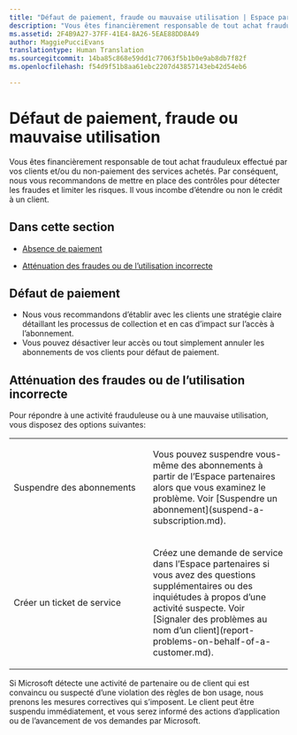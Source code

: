 ```yaml
---
title: "Défaut de paiement, fraude ou mauvaise utilisation | Espace partenaires"
description: "Vous êtes financièrement responsable de tout achat frauduleux effectué par vos clients et/ou du non-paiement des services achetés. Par conséquent, nous vous recommandons de mettre en place des contrôles pour détecter les fraudes et limiter les risques."
ms.assetid: 2F4B9A27-37FF-41E4-8A26-5EAE88DD8A49
author: MaggiePucciEvans
translationtype: Human Translation
ms.sourcegitcommit: 14ba85c868e59dd1c77063f5b1b0e9ab8db7f82f
ms.openlocfilehash: f54d9f51b8aa61ebc2207d43857143eb42d54eb6

---
```


# Défaut de paiement, fraude ou mauvaise utilisation


Vous êtes financièrement responsable de tout achat frauduleux effectué par vos clients et/ou du non-paiement des services achetés. Par conséquent, nous vous recommandons de mettre en place des contrôles pour détecter les fraudes et limiter les risques. Il vous incombe d’étendre ou non le crédit à un client.

## Dans cette section


-   [Absence de paiement](#nonpayment)

-   [Atténuation des fraudes ou de l’utilisation incorrecte](#fraudmisusemitigation)

## <a href="" id="nonpayment"></a>Défaut de paiement


-   Nous vous recommandons d’établir avec les clients une stratégie claire détaillant les processus de collection et en cas d’impact sur l’accès à l’abonnement.
-   Vous pouvez désactiver leur accès ou tout simplement annuler les abonnements de vos clients pour défaut de paiement.

## <a href="" id="fraudmisusemitigation"></a>Atténuation des fraudes ou de l’utilisation incorrecte


Pour répondre à une activité frauduleuse ou à une mauvaise utilisation, vous disposez des options suivantes:

<table>
<colgroup>
<col width="50%" />
<col width="50%" />
</colgroup>
<tbody>
<tr class="odd">
<td>Suspendre des abonnements</td>
<td><p>Vous pouvez suspendre vous-même des abonnements à partir de l’Espace partenaires alors que vous examinez le problème. Voir [Suspendre un abonnement](suspend-a-subscription.md).</p></td>
</tr>
<tr class="even">
<td>Créer un ticket de service</td>
<td><p>Créez une demande de service dans l’Espace partenaires si vous avez des questions supplémentaires ou des inquiétudes à propos d’une activité suspecte. Voir [Signaler des problèmes au nom d’un client](report-problems-on-behalf-of-a-customer.md).</p></td>
</tr>
</tbody>
</table>

 

Si Microsoft détecte une activité de partenaire ou de client qui est convaincu ou suspecté d’une violation des règles de bon usage, nous prenons les mesures correctives qui s’imposent. Le client peut être suspendu immédiatement, et vous serez informé des actions d’application ou de l’avancement de vos demandes par Microsoft.

 

 






<!--HONumber=Nov16_HO4-->


